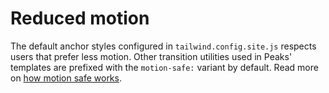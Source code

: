 # Reduced motion

The default anchor styles configured in `tailwind.config.site.js` respects users that prefer less motion. Other transition utilities used in Peaks' templates are prefixed with the `motion-safe:` variant by default. Read more on [how motion safe works](https://tailwindcss.com/docs/hover-focus-and-other-states#motion-safe).